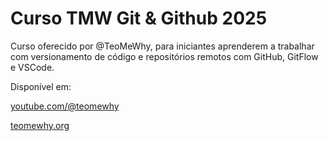 # Curso TMW Git & Github 2025

Curso oferecido por @TeoMeWhy, para iniciantes aprenderem a trabalhar com versionamento de código e repositórios remotos com GitHub, GitFlow e VSCode.


Disponível em: 

[youtube.com/@teomewhy](https://www.youtube.com/playlist?list=PLvlkVRRKOYFQyKmdrassLNxkzSMM6tcSL)

[teomewhy.org](https://teomewhy.org/schedule)

